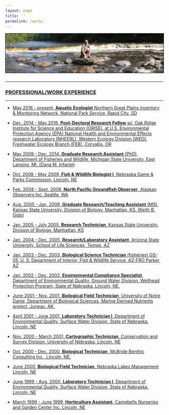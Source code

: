 ```yaml
---
layout: page
title: ''
permalink: /work/
---
```

<a href="https://dthor.github.io/" title="Darren Thornbrugh, Ph.D."><img src="/images/upNmi_1335x330.jpg" class="header-image" width="" height="" style="margin-bottom:10px; border:1px solid #000000;" alt="Darren Thornbrugh, Ph.D.">

***

### PROFESSIONAL/WORK EXPERIENCE 

*** 
- May 2016 - present,	**Aquatic Ecologist** Northern Great Plains Inventory & Monitoring Network, National Park Service, Rapid City, SD

- Dec. 2014 - May 2016,	**Post-Doctoral Research Fellow** w/, Oak Ridge Institute for Science and Education (ORISE), at U.S. Environmental Protection Agency (EPA) National Health and Environmental Effects research Laboratory (NHEERL), Western Ecology Division (WED), Freshwater Ecology Branch (FEB), Corvallis, OR

- May 2009 - Dec. 2014,	**Graduate Research Assistant** (PhD), Department of Fisheries and Wildlife, Michigan State University, East Lansing, MI. (Dana M. Infante)

- Oct. 2008 - May 2009,	**Fish & Wildlife Biologist I**, Nebraska Game & Parks
Commission, Lincoln, NE

- Feb. 2008 - Sept. 2008,	**North Pacific Groundfish Observer**, Alaskan Observers Inc.
Seattle, WA

- Aug. 2005 - Jan. 2008,	**Graduate Research/Teaching Assistant** (MS), Kansas State
University, Division of Biology, Manhattan, KS. (Keith
B. Gido)

- Jan. 2005 - July 2005,	**Research Technician**, Kansas State University, Division of
Biology, Manhattan, KS

- Jan. 2004 - Dec. 2005,	**Research/Laboratory Assistant**, Arizona State University,
School of Life Sciences, Tempe, AZ

- Jan. 2003 - Dec. 2003,	**Biological Science Technician** (fisheries) GS-05, U. S.
Department of Interior, Fish & Wildlife Service, AZ-FRO Parker, AZ

- Jan. 2002 - Dec. 2002,	**Environmental Compliance Specialist**, Department of
Environmental Quality, Ground Water Division, Wellhead Protection Program, State of Nebraska, Lincoln, NE.

- June 2001 - Nov. 2001,	**Biological Field Technician**, University of Notre Dame,
Department of Biological Sciences, Marine Derived Nutrients project, Juneau, AK.

- April 2001 - June 2001,	**Laboratory Technician I**, Department of Environmental
Quality, Surface Water Division, State of Nebraska. Lincoln, NE

- Nov. 2000 - March 2001,	**Cartographic Technician**, Conservation and Survey
Division, University of Nebraska, Lincoln, NE

- Oct. 2000 - Dec. 2000,	**Biological Technician**, McBride Benthic Consulting Inc.,
Lincoln, NE.

- June 2000,	**Biological Field Technician**, Nebraska Lakes Management Lincoln, NE

- June 1999 - Aug. 2000,	**Laboratory Technician I**, Department of Environmental
Quality, Surface Water Division, State of Nebraska. Lincoln, NE

- March 1999 - June 1999,	**Horticulture Assistant**, Campbells Nurseries and Garden
Center Inc. Lincoln, NE
